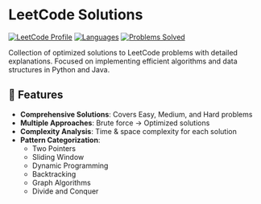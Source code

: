 # LeetCode Solutions

[![LeetCode Profile](https://img.shields.io/badge/LeetCode-Profile-blue?logo=leetcode)](https://leetcode.com/iampratyush4/)
[![Languages](https://img.shields.io/github/languages/top/iampratyush4/LeetCode)](https://github.com/iampratyush4/LeetCode)
[![Problems Solved](https://img.shields.io/badge/Problems_Solved-100+-brightgreen)](https://leetcode.com/iampratyush4/)

Collection of optimized solutions to LeetCode problems with detailed explanations. Focused on implementing efficient algorithms and data structures in Python and Java.

## 📌 Features

- **Comprehensive Solutions**: Covers Easy, Medium, and Hard problems
- **Multiple Approaches**: Brute force → Optimized solutions
- **Complexity Analysis**: Time & space complexity for each solution
- **Pattern Categorization**:
  - Two Pointers
  - Sliding Window
  - Dynamic Programming
  - Backtracking
  - Graph Algorithms
  - Divide and Conquer
